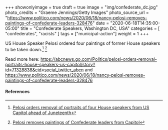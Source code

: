 +++
showonlyimage = true
draft = true
image = "img/confederate_dc.jpg"
photo_credits = "Graeme Jennings/Getty Images"
photo_source_url = "https://www.politico.com/news/2020/06/18/nancy-pelosi-removes-paintings-of-confederate-leaders-328476"
date = "2020-06-18T14:35:00-05:00"
title = "Confederate Speakers, Washington DC, USA"
categories = [ "confederates", "racists" ]
tags = ["municipal-action"]
weight = 1
+++

US House Speaker Pelosi ordered four paintings of former House speakers to be taken down.[^1] [^2]

Read more here: https://abcnews.go.com/Politics/pelosi-orders-removal-portraits-house-speakers-us-capitol/story?id=71328838&cid=social_twitter_abcn and https://www.politico.com/news/2020/06/18/nancy-pelosi-removes-paintings-of-confederate-leaders-328476

#### References

[^1]: [Pelosi orders removal of portraits of four House speakers from US Capitol ahead of Juneteenth](https://abcnews.go.com/Politics/pelosi-orders-removal-portraits-house-speakers-us-capitol/story?id=71328838&cid=social_twitter_abcn)

[^2]: [Pelosi removes paintings of Confederate leaders from Capitol](https://www.politico.com/news/2020/06/18/nancy-pelosi-removes-paintings-of-confederate-leaders-328476)